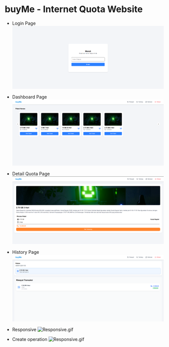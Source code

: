 # buyMe - Internet Quota Website

- Login Page
    ![LoginPage](imgReadme/login.png)
- Dashboard Page
    ![Dashboard](imgReadme/dashboard.png)
- Detail Quota Page
    ![LoginPage](imgReadme/detailPaket.png)
- History Page
    ![LoginPage](imgReadme/riwayat.png)

- Responsive
    ![Responsive.gif](imgReadme/responsif.gif)
- Create operation
    ![Responsive.gif](imgReadme/createOperation.gif)
